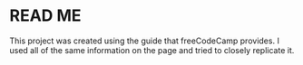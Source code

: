 # READ ME

This project was created using the guide that freeCodeCamp provides. I used all of the same information on the page and tried to closely replicate it.
